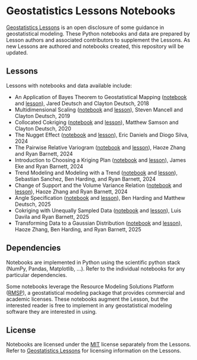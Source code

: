 # Geostatistics Lessons Notebooks

[Geostatistics Lessons](https://geostatisticslessons.com/) is an open disclosure of some guidance in geostatistical modeling. These Python notebooks and data are prepared by Lesson authors and associated contributors to supplement the Lessons. As new Lessons are authored and notebooks created, this repository will be updated.

## Lessons

Lessons with notebooks and data available include:

* An Application of Bayes Theorem to Geostatistical Mapping ([notebook](notebooks/bayesmapping/bayesmapping.ipynb) and [lesson](https://geostatisticslessons.com/lessons/bayesmapping)), Jared Deutsch and Clayton Deutsch, 2018
* Multidimensional Scaling ([notebook](notebooks/mds/mds.ipynb) and [lesson](https://geostatisticslessons.com/lessons/mds)), Steven Mancell and Clayton Deutsch, 2019
* Collocated Cokriging ([notebook](notebooks/collocatedcokriging/collocatedcokriging.ipynb) and [lesson](https://geostatisticslessons.com/lessons/collocatedcokriging)), Matthew Samson and Clayton Deutsch, 2020
* The Nugget Effect ([notebook](notebooks/nuggeteffect/nuggeteffect.ipynb) and [lesson](https://geostatisticslessons.com/lessons/nuggeteffect)), Eric Daniels and Diogo Silva, 2024
* The Pairwise Relative Variogram ([notebook](notebooks/pairwiserelative/pairwiserelative.ipynb) and [lesson](https://geostatisticslessons.com/lessons/pairwiserelative)), Haoze Zhang and Ryan Barnett, 2024
* Introduction to Choosing a Kriging Plan ([notebook](notebooks/introkrigingplan/introkrigingplan.ipynb) and [lesson](https://geostatisticslessons.com/lessons/introkrigingplan)), James Eke and Ryan Barnett, 2024
* Trend Modeling and Modeling with a Trend ([notebook](notebooks/trendmodeling/trendmodeling.ipynb) and [lesson](https://geostatisticslessons.com/lessons/trendmodeling)), Sebastian Sanchez, Ben Harding, and Ryan Barnett, 2024
* Change of Support and the Volume Variance Relation ([notebook](notebooks/changeofsupport/changeofsupport.ipynb) and [lesson](https://geostatisticslessons.com/lessons/changeofsupport)), Haoze Zhang and Ryan Barnett, 2024
* Angle Specification ([notebook](notebooks/anglespecification/anglespecification.ipynb) and [lesson](https://geostatisticslessons.com/lessons/anglespecification)), Ben Harding and Matthew Deutsch, 2025
* Cokriging with Unequally Sampled Data ([notebook](notebooks/cokriging/cokriging.ipynb) and [lesson](https://geostatisticslessons.com/lessons/cokrigingunequal)), Luis Davila and Ryan Barnett, 2025
* Transforming Data to a Gaussian Distribution ([notebook](notebooks/gaussiantransform/gaussiantransform.ipynb) and [lesson](https://geostatisticslessons.com/lessons/normalscore)), Haoze Zhang, Ben Harding, and Ryan Barnett, 2025

## Dependencies

Notebooks are implemented in Python using the scientific python stack (NumPy, Pandas, Matplotlib, ...). Refer to the individual notebooks for any particular dependencies.

Some notebooks leverage the Resource Modeling Solutions Platform ([RMSP](https://resourcemodelingsolutions.com/rmsp)), a geostatistical modeling package that provides commercial and academic licenses. These notebooks augment the Lesson, but the interested reader is free to implement in any geostatistical modeling software they are interested in using.

## License

Notebooks are licensed under the [MIT](LICENSE) license separately from the Lessons. Refer to [Geostatistics Lessons](https://geostatisticslessons.com/) for licensing information on the Lessons.
